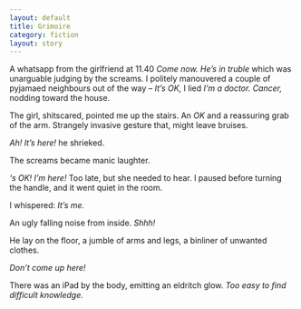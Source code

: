 ```yaml
---
layout: default
title: Grimoire
category: fiction
layout: story
---
```


A whatsapp from the girlfriend at 11.40 _Come now. He’s in truble_ which was unarguable judging by the screams. I politely manouvered a couple of pyjamaed neighbours out of the way – _It’s OK,_ I lied _I’m a doctor. Cancer,_ nodding toward the house.

The girl, shitscared, pointed me up the stairs. An _OK_ and a reassuring grab of the arm. Strangely invasive gesture that, might leave bruises.

_Ah! It’s here!_ he shrieked.

The screams became manic laughter.

_‘s OK! I’m here!_ Too late, but she needed to hear. I paused before turning the handle, and it went quiet in the room.

I whispered: _It’s me._

An ugly falling noise from inside. _Shhh!_

He lay on the floor, a jumble of arms and legs, a binliner of unwanted clothes.

_Don’t come up here!_

There was an iPad by the body, emitting an eldritch glow. _Too easy to find difficult knowledge._
